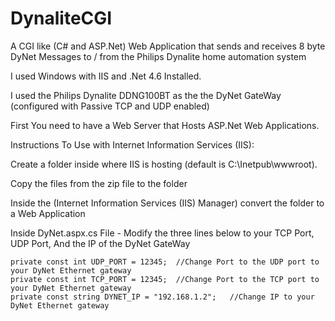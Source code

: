 # DynaliteCGI
A CGI like (C# and ASP.Net) Web Application that sends and receives 8 byte DyNet Messages to / from the Philips Dynalite home automation system

I used Windows with IIS and .Net 4.6 Installed.

I used the Philips Dynalite DDNG100BT as the the DyNet GateWay (configured with Passive TCP and UDP enabled)

First You need to have a Web Server that Hosts ASP.Net Web Applications.

Instructions To Use with Internet Information Services (IIS):

Create a folder inside where IIS is hosting (default is C:\Inetpub\wwwroot\).

Copy the files from the zip file to the folder

Inside the (Internet Information Services (IIS) Manager) convert the folder to a Web Application



Inside DyNet.aspx.cs File - Modify the three lines below to your TCP Port, UDP Port, And the IP of the DyNet GateWay

    private const int UDP_PORT = 12345;  //Change Port to the UDP port to your DyNet Ethernet gateway
    private const int TCP_PORT = 12345;  //Change Port to the TCP port to your DyNet Ethernet gateway
    private const string DYNET_IP = "192.168.1.2";   //Change IP to your DyNet Ethernet gateway
